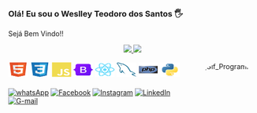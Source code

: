 
### Olá! Eu sou o Weslley Teodoro dos Santos 🖐
Sejá Bem Vindo!!


<div align="center">
  <a href="https://github.com/WestSantos">
  <img height="180em" src="https://github-readme-stats.vercel.app/api?username=WestSantos&show_icons=true&theme=onedark&include_all_commits=true&count_private=true">
  <img height="180em" src="https://github-readme-stats.vercel.app/api/top-langs/?username=WestSantos&layout=compact&langs_count=7&theme=onedark">
  </a>
</div>

  
<div style="display: inline_block"><br>
  <img align="center" alt="HTML" height="30" width="40" src="https://raw.githubusercontent.com/devicons/devicon/master/icons/html5/html5-original.svg">
  <img align="center" alt="CSS" height="30" width="40" src="https://raw.githubusercontent.com/devicons/devicon/master/icons/css3/css3-original.svg">
  <img align="center" alt="Js" height="30" width="40" src="https://raw.githubusercontent.com/devicons/devicon/master/icons/javascript/javascript-plain.svg">
  <img align="center" alt="BS" height="30" width="40" src="https://github.com/devicons/devicon/blob/master/icons/bootstrap/bootstrap-original.svg">
  <img align="center" alt="React" height="30" width="40" src="https://raw.githubusercontent.com/devicons/devicon/master/icons/react/react-original.svg">
  <img align="center" alt="MySQL" height="30" width="40" src="https://github.com/devicons/devicon/blob/master/icons/mysql/mysql-original.svg">
  <img align="center" alt="Photo" height="30" width="40" src="https://github.com/devicons/devicon/blob/master/icons/php/php-original.svg">
  <img align="center" alt="Python" height="30" width="40" src="https://raw.githubusercontent.com/devicons/devicon/master/icons/python/python-original.svg">
  <img align="right" alt="Gif_Programing" height="120" style="border-radius:50px;" src="https://raw.githubusercontent.com/abhisheknaiidu/abhisheknaiidu/master/code.gif">
</div>
  
  ###
  
<div>
  <a href="https://wa.me/message/G4FXOZFUYTXPE1" target="_blank"><img src="https://img.shields.io/badge/WhatsApp-25D366?style=for-the-badge&logo=whatsapp&logoColor=white" alt="whatsApp"></a> <a href="https://web.facebook.com/weslley.teodoro.359" target="_blank"><img src="https://img.shields.io/badge/Facebook-1877F2?style=for-the-badge&logo=facebook&logoColor=white" alt="Facebook"></a> <a href="https://instagram.com/weslley.santos4545" target="_blank"><img src="https://img.shields.io/badge/-Instagram-%23E4405F?style=for-the-badge&logo=instagram&logoColor=white" alt="Instagram" ></a> <a href="https://www.linkedin.com/in/weslley-teodoro-7255b7174" target="_blank"><img src="https://img.shields.io/badge/LinkedIn-0077B5?style=for-the-badge&logo=linkedin&logoColor=white" alt="LinkedIn" target="_blank"></a> <a href = "mailto:weslley.santos4545@gmail.com"><img src="https://img.shields.io/badge/Gmail-D14836?style=for-the-badge&logo=gmail&logoColor=white" alt="G-mail" target="_blank"></a>

 
</div>
